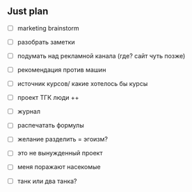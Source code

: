 ## Just plan
- [ ] marketing brainstorm 
- [ ] разобрать заметки


- [ ] подумать над рекламной канала (где? сайт чуть позже)
- [ ] рекомендация против машин
- [ ] источник курсов/ какие хотелось бы курсы
- [ ] проект ТГК люди ++
- [ ] журнал
- [ ] распечатать формулы
- [ ] желание разделить = эгоизм?
- [ ] это не вынужденный проект
- [ ] меня поражают насекомые 
- [ ] танк или два танка?
